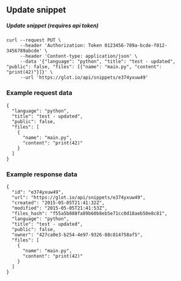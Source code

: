 ## Update snippet


##### Update snippet (requires api token)
    curl --request PUT \
         --header 'Authorization: Token 0123456-789a-bcde-f012-3456789abcde' \
         --header 'Content-type: application/json' \
         --data '{"language": "python", "title": "test - updated", "public": false, "files": [{"name": "main.py", "content": "print(42)"}]}' \
         --url 'https://glot.io/api/snippets/e374yxuw49'

### Example request data
    {
      "language": "python",
      "title": "test - updated",
      "public": false,
      "files": [
        {
          "name": "main.py",
          "content": "print(42)"
        }
      ]
    }

### Example response data
    {
      "id": "e374yxuw49",
      "url": "https://glot.io/api/snippets/e374yxuw49",
      "created": "2015-05-05T21:41:32Z",
      "modified": "2015-05-05T21:41:53Z",
      "files_hash": "f55a5b888fa89b60b8eb5e71cc0d18aeb50e8c81",
      "language": "python",
      "title": "test - updated",
      "public": false,
      "owner": "427ca0e3-b254-4e97-9326-88c814758af5",
      "files": [
        {
          "name": "main.py",
          "content": "print(42)"
        }
      ]
    }
